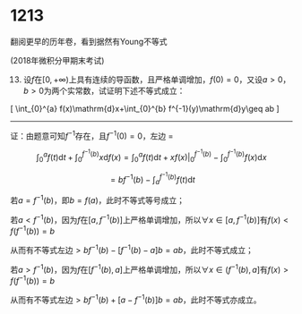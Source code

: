 # 1213

翻阅更早的历年卷，看到据然有Young不等式

(2018年微积分甲期末考试)

13. 设$f$在$[0,+\infty)$上具有连续的导函数，且严格单调增加，$f(0)=0$，又设$a > 0$，$b > 0$为两个实常数，试证明下述不等式成立：

\[
\int_{0}^{a} f(x)\mathrm{d}x+\int_{0}^{b} f^{-1}(y)\mathrm{d}y\geq ab
\]

---

证：由题意可知$f^{-1}$存在，且$f^{-1}(0)=0$，左边 =

$$
\int_{0}^{a} f(t)\mathrm{d}t+\int_{0}^{f^{-1}(b)} x\mathrm{d}f(x)=\int_{0}^{a} f(t)\mathrm{d}t+xf(x)\Big|_{0}^{f^{-1}(b)}-\int_{0}^{f^{-1}(b)} f(x)\mathrm{d}x
$$

$$
=bf^{-1}(b)-\int_{a}^{f^{-1}(b)} f(t)\mathrm{d}t
$$

若$a = f^{-1}(b)$，即$b = f(a)$，此时不等式等号成立；

若$a < f^{-1}(b)$，因为$f$在$[a,f^{-1}(b)]$上严格单调增加，所以$\forall x\in[a,f^{-1}(b)]$有$f(x)<f(f^{-1}(b)) = b$

从而有不等式左边$>bf^{-1}(b)-[f^{-1}(b)-a]b = ab$，此时不等式成立；

若$a > f^{-1}(b)$，因为$f$在$[f^{-1}(b),a]$上严格单调增加，所以$\forall x\in(f^{-1}(b),a]$有$f(x)>f(f^{-1}(b)) = b$

从而有不等式左边$>bf^{-1}(b)+[a - f^{-1}(b)]b = ab$，此时不等式亦成立。